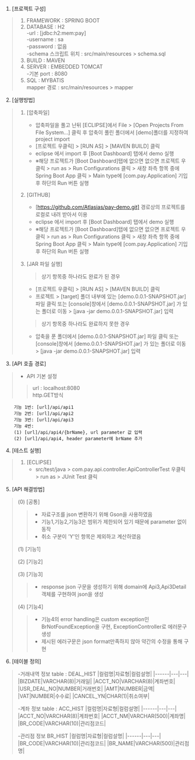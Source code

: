 1. [프로젝트 구성]

>1. FRAMEWORK : SPRING BOOT</br>
>2. DATABASE : H2</br>
>          -url : [jdbc:h2:mem:pay]</br>
>          -username : sa</br>
>          -password : 없음</br>
>          -schema 스크립트 위치 : src/main/resources &gt; schema.sql</br>
>3. BUILD : MAVEN</br>
>4. SERVER : EMBEDDED TOMCAT</br>
>          -기본 port : 8080</br>
>5. SQL : MYBATIS</br>
>      mapper 경로 : src/main/resources &gt; mapper</br>

2. [실행방법]
>		
>	1. [압축파일]
>		- 압축파일을 풀고 난뒤 [ECLIPSE]에서 File > [Open Projects From File System...] 클릭 후 압축이 풀린 폴더에서 [demo]폴더를 지정하여 project import
>		- [프로젝트 우클릭] > [RUN AS] > [MAVEN BUILD] 클릭
>		- eclipse 에서 import 후 [Boot Dashboard] 탭에서 demo 실행<br>
>		- ※해당 프로젝트가 [Boot Dashboard]탭에 없으면 없으면 프로젝트 우클릭 &gt; run as &gt; Run Configurations 클릭 &gt; 새창 좌측 항목 중에 Spring Boot App 클릭 &gt; Main type에 [com.pay.Application] 기입 후 하단의 Run 버튼 실행
>		
>	2. [GITHUB]
>		- [https://github.com/Atlasias/pay-demo.git] 경로상의 프로젝트를 로컬로 내려 받아서 이용
>		- eclipse 에서 import 후 [Boot Dashboard] 탭에서 demo 실행<br>
>		- ※해당 프로젝트가 [Boot Dashboard]탭에 없으면 없으면 프로젝트 우클릭 &gt; run as &gt; Run Configurations 클릭 &gt; 새창 좌측 항목 중에 Spring Boot App 클릭 &gt; Main type에 [com.pay.Application] 기입 후 하단의 Run 버튼 실행
>		
>	3. [JAR 파일 실행]
>		>상기 항목중 하나라도 완료가 된 경우
>		- [프로젝트 우클릭] > [RUN AS] > [MAVEN BUILD] 클릭
>		- 프로젝트 > [target] 폴더 내부에 있는 [demo.0.0.1-SNAPSHOT.jar] 파일 클릭 또는 [console]창에서 [demo.0.0.1-SNAPSHOT.jar] 가 있는 폴더로 이동 &gt; [java -jar demo.0.0.1-SNAPSHOT.jar] 입력
>		>상기 항목중 하나라도 완료하지 못한 경우
>		- 압축을 푼 폴더에서 [demo.0.0.1-SNAPSHOT.jar] 파일 클릭 또는 [console]창에서 [demo.0.0.1-SNAPSHOT.jar] 가 있는 폴더로 이동 &gt; [java -jar demo.0.0.1-SNAPSHOT.jar] 입력

3. [API 호출 경로]
>	- API 기본 설정 
>>	url : localhost:8080<br>
>>	http.GET방식<br>
	
	    기능 1번: [url]/api/api1
	    기능 2번: [url]/api/api2
	    기능 3번: [url]/api/api3
	    기능 4번: 
		(1) [url]/api/api4/{brName}, url parameter 값 입력
		(2) [url]/api/api4, header parameter에 brName 추가

4. [테스트 실행] 
>	1. [ECLIPSE] 
>		- src/test/java &gt; com.pay.api.controller.ApiControllerTest 우클릭 &gt; run as &gt; JUnit Test 클릭

5. [API 해결방법]
>
>	(0) [공통]
>> - 자료구조를 json 변환하기 위해 Gson을 사용하였음 <br>
>> - 기능1,기능2,기능3은 범위가 제한되어 있기 때문에 parameter 없이 동작 <br>
>> - 취소 구분이 'Y'인 항목은 제외하고 계산하였음 <br>
>> 
>	(1) [기능1]
>>
>	(2) [기능2]
>>
>	(3) [기능3]
>> - response json 구문을 생성하기 위해 domain에 Api3,Api3Detail 객체를 구현하여 json을 생성 <br>
>> 
>	(4) [기능4]
>> - 기능4의 error handling은 custom exception인 BrNotFoundException을 구현, ExceptionController로 에러문구 생성 <br>
>> - 제시된 에러구문은 json format만족하지 않아 약간의 수정을 통해 구현 <br>
>

6. [테이블 정의]
>
>-거래내역 정보 table : DEAL_HIST
>|컬럼명|자료형|컬럼설명|
>|------|---|---|
>|BIZDATE|VARCHAR(8)|거래일|
>|ACCT_NO|VARCHAR(8)|계좌번호|
>|USR_DEAL_NO|NUMBER|거래번호|
>|AMT|NUMBER|금액|
>|VAT|NUMBER|수수료|
>|CANCEL_YN|CHAR(1)|취소여부|
> 
>-계좌 정보 table : ACC_HIST
>|컬럼명|자료형|컬럼설명|
>|------|---|---|
>|ACCT_NO|VARCHAR(8)|계좌번호|
>|ACCT_NM|VARCHAR(500)|계좌명|
>|BR_CODE|VARCHAR(10)|관리점코드|
>
>-관리점 정보 BR_HIST
>|컬럼명|자료형|컬럼설명|
>|------|---|---|
>|BR_CODE|VARCHAR(10)|관리점코드|
>|BR_NAME|VARCHAR(500)|관리점명|
>

